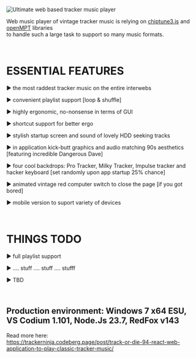 
![Ultimate web based tracker music player](https://trackerninja.codeberg.page/img/web-dap.png)

Web music player of vintage tracker music is relying on [chiptune3.js](https://www.npmjs.com/package/chiptune3) and [openMPT](https://lib.openmpt.org/libopenmpt/download/) libraries
<br>
to handle such a large task to support so many music formats. 

<br>

# ESSENTIAL FEATURES

► the most raddest tracker music on the entire interwebs

► convenient playlist support [loop & shuffle]

► highly ergonomic, no-nonsense in terms of GUI

► shortcut support for better ergo

► stylish startup screen and sound of lovely HDD seeking tracks

► in application kick-butt graphics and audio matching 90s aesthetics [featuring incredible Dangerous Dave]

► four cool backdrops: Pro Tracker, Milky Tracker, Impulse tracker and hacker keyboard [set randomly upon app startup 25% chance]

► animated vintage red computer switch to close the page [if you got bored]

► mobile version to suport variety of devices

<br>

# THINGS TODO

► full playlist support

► …. stuff …. stuff …. stufff

► TBD

<br>

## Production environment: Windows 7 x64 ESU, VS Codium 1.101, Node.Js 23.7, RedFox v143

Read more here:
<br>
https://trackerninja.codeberg.page/post/track-or-die-94-react-web-application-to-play-classic-tracker-music/

